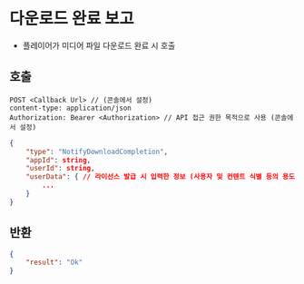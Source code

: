 # 다운로드 완료 보고

* 플레이어가 미디어 파일 다운로드 완료 시 호출

## 호출

```properties
POST <Callback Url> // (콘솔에서 설정)
content-type: application/json
Authorization: Bearer <Authorization> // API 접근 권한 목적으로 사용 (콘솔에서 설정)
```

```json
{
    "type": "NotifyDownloadCompletion",
    "appId": string,
    "userId": string,
    "userData": { // 라이선스 발급 시 입력한 정보 (사용자 및 컨텐트 식별 등의 용도)
        ...
    }
}
```

## 반환

```json
{
    "result": "Ok"
}
```


